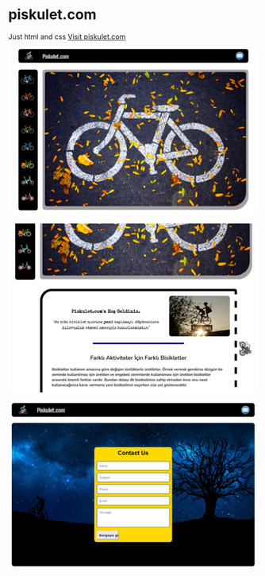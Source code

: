 # piskulet.com
Just html and css
 <a href="https://www.orhns.github.io/piskulet.com/">Visit piskulet.com</a> 
<p align="center">
  <img src="piskulet.com_ss/1.png" width="600" title="hover text">
</p>
<p align="center">
  <img src="piskulet.com_ss/2.png" width="600" alt="accessibility text">
</p>
<p align="center">
  <img src="piskulet.com_ss/3.png" width="600" alt="accessibility text">
</p>
